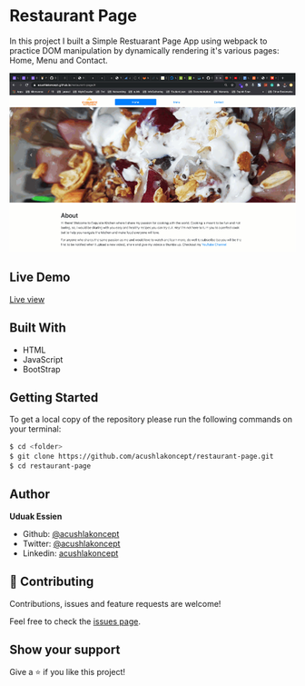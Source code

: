 # Restaurant Page

In this project I built a Simple Restuarant Page App using webpack to practice DOM manipulation by dynamically rendering it's various pages: Home, Menu and Contact.

![screenshot](./restaurant.gif)


## Live Demo
[Live view](https://acushlakoncept.github.io/restaurant-page/)

## Built With

- HTML
- JavaScript
- BootStrap

## Getting Started

To get a local copy of the repository please run the following commands on your terminal:

```bash
$ cd <folder>
$ git clone https://github.com/acushlakoncept/restaurant-page.git
$ cd restaurant-page
```

## Author

**Uduak Essien**

- Github: [@acushlakoncept](https://github.com/acushlakoncept/)
- Twitter: [@acushlakoncept](https://twitter.com/acushlakoncept)
- Linkedin: [acushlakoncept](https://www.linkedin.com/in/acushlakoncept/)

## 🤝 Contributing

Contributions, issues and feature requests are welcome!

Feel free to check the [issues page](https://github.com/acushlakoncept/restaurant-page/issues).

## Show your support

Give a ⭐️ if you like this project!